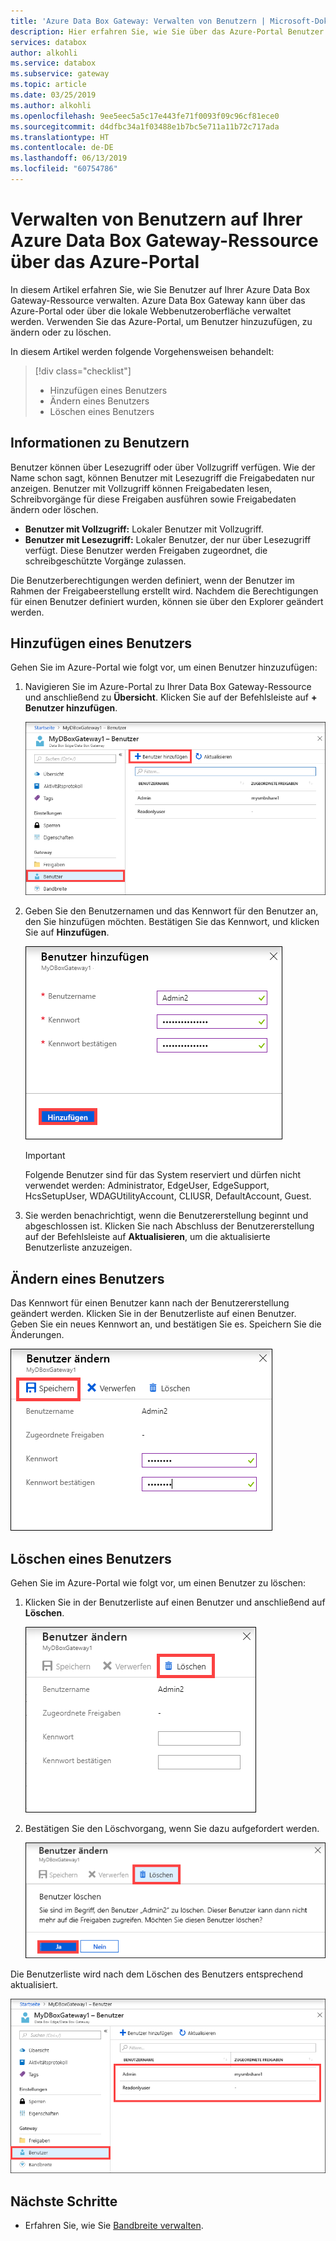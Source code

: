 ```yaml
---
title: 'Azure Data Box Gateway: Verwalten von Benutzern | Microsoft-Dokumentation'
description: Hier erfahren Sie, wie Sie über das Azure-Portal Benutzer auf Ihrer Azure Data Box Gateway-Ressource verwalten.
services: databox
author: alkohli
ms.service: databox
ms.subservice: gateway
ms.topic: article
ms.date: 03/25/2019
ms.author: alkohli
ms.openlocfilehash: 9ee5eec5a5c17e443fe71f0093f09c96cf81ece0
ms.sourcegitcommit: d4dfbc34a1f03488e1b7bc5e711a11b72c717ada
ms.translationtype: HT
ms.contentlocale: de-DE
ms.lasthandoff: 06/13/2019
ms.locfileid: "60754786"
---
```

# <a name="use-the-azure-portal-to-manage-users-on-your-azure-data-box-gateway"></a>Verwalten von Benutzern auf Ihrer Azure Data Box Gateway-Ressource über das Azure-Portal 

In diesem Artikel erfahren Sie, wie Sie Benutzer auf Ihrer Azure Data Box Gateway-Ressource verwalten. Azure Data Box Gateway kann über das Azure-Portal oder über die lokale Webbenutzeroberfläche verwaltet werden. Verwenden Sie das Azure-Portal, um Benutzer hinzuzufügen, zu ändern oder zu löschen.

In diesem Artikel werden folgende Vorgehensweisen behandelt:

> [!div class="checklist"]
> * Hinzufügen eines Benutzers
> * Ändern eines Benutzers
> * Löschen eines Benutzers 

## <a name="about-users"></a>Informationen zu Benutzern

Benutzer können über Lesezugriff oder über Vollzugriff verfügen. Wie der Name schon sagt, können Benutzer mit Lesezugriff die Freigabedaten nur anzeigen. Benutzer mit Vollzugriff können Freigabedaten lesen, Schreibvorgänge für diese Freigaben ausführen sowie Freigabedaten ändern oder löschen. 

 - **Benutzer mit Vollzugriff:** Lokaler Benutzer mit Vollzugriff. 
 - **Benutzer mit Lesezugriff:** Lokaler Benutzer, der nur über Lesezugriff verfügt. Diese Benutzer werden Freigaben zugeordnet, die schreibgeschützte Vorgänge zulassen.

Die Benutzerberechtigungen werden definiert, wenn der Benutzer im Rahmen der Freigabeerstellung erstellt wird. Nachdem die Berechtigungen für einen Benutzer definiert wurden, können sie über den Explorer geändert werden. 


## <a name="add-a-user"></a>Hinzufügen eines Benutzers

Gehen Sie im Azure-Portal wie folgt vor, um einen Benutzer hinzuzufügen:

1. Navigieren Sie im Azure-Portal zu Ihrer Data Box Gateway-Ressource und anschließend zu **Übersicht**. Klicken Sie auf der Befehlsleiste auf **+ Benutzer hinzufügen**.

    ![Klicken auf „Benutzer hinzufügen“](media/data-box-gateway-manage-users/add-user-1.png)

2. Geben Sie den Benutzernamen und das Kennwort für den Benutzer an, den Sie hinzufügen möchten. Bestätigen Sie das Kennwort, und klicken Sie auf **Hinzufügen**.

    ![Klicken auf „Benutzer hinzufügen“](media/data-box-gateway-manage-users/add-user-2.png)

    > [!IMPORTANT] 
    > Folgende Benutzer sind für das System reserviert und dürfen nicht verwendet werden: Administrator, EdgeUser, EdgeSupport, HcsSetupUser, WDAGUtilityAccount, CLIUSR, DefaultAccount, Guest.  

3. Sie werden benachrichtigt, wenn die Benutzererstellung beginnt und abgeschlossen ist. Klicken Sie nach Abschluss der Benutzererstellung auf der Befehlsleiste auf **Aktualisieren**, um die aktualisierte Benutzerliste anzuzeigen.


## <a name="modify-user"></a>Ändern eines Benutzers

Das Kennwort für einen Benutzer kann nach der Benutzererstellung geändert werden. Klicken Sie in der Benutzerliste auf einen Benutzer. Geben Sie ein neues Kennwort an, und bestätigen Sie es. Speichern Sie die Änderungen.
 
![Ändern eines Benutzers](media/data-box-gateway-manage-users/modify-user-1.png)


## <a name="delete-a-user"></a>Löschen eines Benutzers

Gehen Sie im Azure-Portal wie folgt vor, um einen Benutzer zu löschen:

1. Klicken Sie in der Benutzerliste auf einen Benutzer und anschließend auf **Löschen**.  

   ![Löschen eines Benutzers](media/data-box-gateway-manage-users/delete-user-1.png)

2. Bestätigen Sie den Löschvorgang, wenn Sie dazu aufgefordert werden. 

   ![Löschen eines Benutzers](media/data-box-gateway-manage-users/delete-user-2.png)

Die Benutzerliste wird nach dem Löschen des Benutzers entsprechend aktualisiert.

![Löschen eines Benutzers](media/data-box-gateway-manage-users/delete-user-3.png)


## <a name="next-steps"></a>Nächste Schritte

- Erfahren Sie, wie Sie [Bandbreite verwalten](data-box-gateway-manage-bandwidth-schedules.md).
